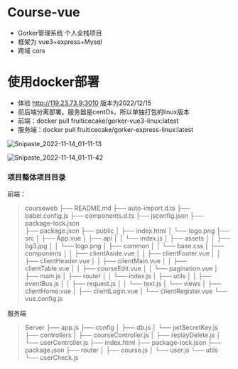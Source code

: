 # Course-vue
- Gorker管理系统 个人全栈项目
- 框架为 vue3+express+Mysql
- 跨域 cors


# 使用docker部署
- 体验 http://119.23.73.9:3010  版本为2022/12/15
- 前后端分离部署。服务器是centOs，所以单独打包的linux版本
- 前端：docker pull fruiticecake/gorker-vue3-linux:latest
- 服务端：docker pull fruiticecake/gorker-express-linux:latest

![Snipaste_2022-11-14_01-11-13](https://user-images.githubusercontent.com/85162796/201534654-5aecb0e9-1f26-4e60-9517-14a826567903.png)


![Snipaste_2022-11-14_01-11-42](https://user-images.githubusercontent.com/85162796/201534637-8e0fdbb7-d038-4cf6-8a3b-98e3d5320e3e.png)

### 项目整体项目目录

前端：

> courseweb
> ├── README.md
> ├── auto-import.d.ts 
> ├── babel.config.js
> ├── components.d.ts
> ├── jsconfig.json
> ├── package-lock.json  
> ├── package.json
> ├── public
> │   ├── index.html
> │   └── logo.png
> ├── src
> │   ├── App.vue
> │   ├── api
> │   │   └── index.js
> │   ├── assets
> │   │   ├── bg3.jpg
> │   │   └── logo.png
> │   ├── common
> │   │   └── base.css
> │   ├── components
> │   │   ├── clientAside.vue
> │   │   ├── clientFooter.vue
> │   │   ├── clientHeader.vue
> │   │   ├── clientMain.vue
> │   │   ├── clientTable.vue
> │   │   ├── courseEdit.vue
> │   │   └── pagination.vue
> │   ├── main.js
> │   ├── router
> │   │   └── index.js
> │   ├── utils
> │   │   ├── eventBus.js
> │   │   ├── request.js
> │   │   └── text.js
> │   └── views
> │       ├── clientHome.vue
> │       ├── clientLogin.vue
> │       └── clientRegister.vue
> └── vue.config.js

服务端

> Server
> ├── app.js
> ├── config
> │   ├── db.js
> │   └── jwtSecretKey.js
> ├── controllers
> │   ├── courseController.js
> │   ├── replayDelete.js
> │   └── userController.js
> ├── index.html
> ├── package-lock.json
> ├── package.json
> ├── router
> │   ├── course.js
> │   └── user.js
> └── utils
>     └── userCheck.js
